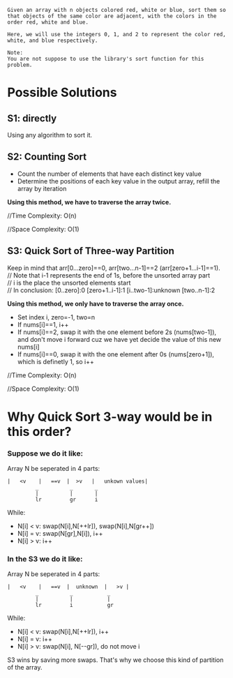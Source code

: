 	Given an array with n objects colored red, white or blue, sort them so that objects of the same color are adjacent, with the colors in the order red, white and blue.

	Here, we will use the integers 0, 1, and 2 to represent the color red, white, and blue respectively.

	Note:
	You are not suppose to use the library's sort function for this problem.

# Possible Solutions

## S1: directly

Using any algorithm to sort it.

## S2: Counting Sort

 + Count the number of elements that have each distinct key value
 + Determine the positions of each key value in the output array, refill the array by iteration

**Using this method, we have to traverse the array twice.**

//Time Complexity: O(n)

//Space Complexity: O(1)

## S3: Quick Sort of Three-way Partition

Keep in mind that arr[0...zero]==0, arr[two...n-1]==2 (arr[zero+1...i-1]==1).  
// Note that i-1 represents the end of 1s, before the unsorted array part  
// i is the place the unsorted elements start  
// In conclusion: [0..zero]:0   [zero+1..i-1]:1  [i..two-1]:unknown [two..n-1]:2

**Using this method, we only have to traverse the array once.**

+ Set index i, zero=-1, two=n
+ If nums[i]==1, i++
+ If nums[i]==2, swap it with the one element before 2s (nums[two-1]), and don't move i forward cuz we have yet decide the value of this new nums[i]
+ If nums[i]==0, swap it with the one element after 0s (nums[zero+1]), which is definetly 1, so i++

//Time Complexity: O(n)

//Space Complexity: O(1)

# Why Quick Sort 3-way would be in this order?

### Suppose we do it like: 

Array N be seperated in 4 parts:

	|   <v    |   ==v  |  >v   |   unkown values| 
			 _			_		_
	         |			|		|
	         lr 		gr		i	

While:
+ N[i] < v: swap(N[i],N[++lr]), swap(N[i],N[gr++])
+ N[i] = v: swap(N[gr],N[i]), i++
+ N[i] > v: i++

### In the S3 we do it like: 

Array N be seperated in 4 parts:

	|   <v    |   ==v  |  unknown  |   >v | 
			 _			_			_
	         |			|			|
	         lr 		i			gr	

While:
+ N[i] < v: swap(N[i],N[++lr]), i++
+ N[i] = v: i++
+ N[i] > v: swap(N[i], N[--gr]), do not move i

S3 wins by saving more swaps. That's why we choose this kind of partition of the array.